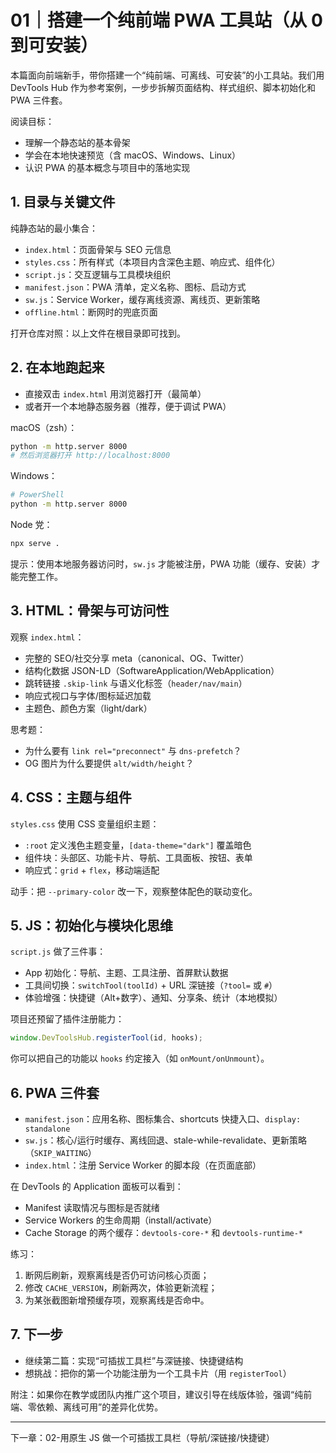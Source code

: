 # 01｜搭建一个纯前端 PWA 工具站（从 0 到可安装）

本篇面向前端新手，带你搭建一个“纯前端、可离线、可安装”的小工具站。我们用 DevTools Hub 作为参考案例，一步步拆解页面结构、样式组织、脚本初始化和 PWA 三件套。

阅读目标：
- 理解一个静态站的基本骨架
- 学会在本地快速预览（含 macOS、Windows、Linux）
- 认识 PWA 的基本概念与项目中的落地实现

## 1. 目录与关键文件

纯静态站的最小集合：
- `index.html`：页面骨架与 SEO 元信息
- `styles.css`：所有样式（本项目内含深色主题、响应式、组件化）
- `script.js`：交互逻辑与工具模块组织
- `manifest.json`：PWA 清单，定义名称、图标、启动方式
- `sw.js`：Service Worker，缓存离线资源、离线页、更新策略
- `offline.html`：断网时的兜底页面

打开仓库对照：以上文件在根目录即可找到。

## 2. 在本地跑起来

- 直接双击 `index.html` 用浏览器打开（最简单）
- 或者开一个本地静态服务器（推荐，便于调试 PWA）

macOS（zsh）：
```bash
python -m http.server 8000
# 然后浏览器打开 http://localhost:8000
```

Windows：
```bash
# PowerShell
python -m http.server 8000
```

Node 党：
```bash
npx serve .
```

提示：使用本地服务器访问时，`sw.js` 才能被注册，PWA 功能（缓存、安装）才能完整工作。

## 3. HTML：骨架与可访问性

观察 `index.html`：
- 完整的 SEO/社交分享 meta（canonical、OG、Twitter）
- 结构化数据 JSON-LD（SoftwareApplication/WebApplication）
- 跳转链接 `.skip-link` 与语义化标签（`header/nav/main`）
- 响应式视口与字体/图标延迟加载
- 主题色、颜色方案（light/dark）

思考题：
- 为什么要有 `link rel="preconnect"` 与 `dns-prefetch`？
- OG 图片为什么要提供 `alt/width/height`？

## 4. CSS：主题与组件

`styles.css` 使用 CSS 变量组织主题：
- `:root` 定义浅色主题变量，`[data-theme="dark"]` 覆盖暗色
- 组件块：头部区、功能卡片、导航、工具面板、按钮、表单
- 响应式：`grid` + `flex`，移动端适配

动手：把 `--primary-color` 改一下，观察整体配色的联动变化。

## 5. JS：初始化与模块化思维

`script.js` 做了三件事：
- App 初始化：导航、主题、工具注册、首屏默认数据
- 工具间切换：`switchTool(toolId)` + URL 深链接（`?tool=` 或 `#`）
- 体验增强：快捷键（Alt+数字）、通知、分享条、统计（本地模拟）

项目还预留了插件注册能力：
```js
window.DevToolsHub.registerTool(id, hooks);
```
你可以把自己的功能以 `hooks` 约定接入（如 `onMount/onUnmount`）。

## 6. PWA 三件套

- `manifest.json`：应用名称、图标集合、shortcuts 快捷入口、`display: standalone`
- `sw.js`：核心/运行时缓存、离线回退、stale-while-revalidate、更新策略（`SKIP_WAITING`）
- `index.html`：注册 Service Worker 的脚本段（在页面底部）

在 DevTools 的 Application 面板可以看到：
- Manifest 读取情况与图标是否就绪
- Service Workers 的生命周期（install/activate）
- Cache Storage 的两个缓存：`devtools-core-*` 和 `devtools-runtime-*`

练习：
1) 断网后刷新，观察离线是否仍可访问核心页面；
2) 修改 `CACHE_VERSION`，刷新两次，体验更新流程；
3) 为某张截图新增预缓存项，观察离线是否命中。

## 7. 下一步

- 继续第二篇：实现“可插拔工具栏”与深链接、快捷键结构
- 想挑战：把你的第一个功能注册为一个工具卡片（用 `registerTool`）

附注：如果你在教学或团队内推广这个项目，建议引导在线版体验，强调“纯前端、零依赖、离线可用”的差异化优势。

---

下一章：02-用原生 JS 做一个可插拔工具栏（导航/深链接/快捷键）
